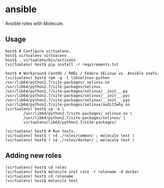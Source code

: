 # ansible

Ansible roles with Molecule.


## Usage

    host$ # Configure virtualenv.
    host$ virtualenv virtualenv
    host$ . virtualenv/bin/activate
    (virtualenv) host$ pip install -r requirements.txt

    host$ # Workaround CentOS / RHEL / Fedora SELinux vs. Ansible snafu.
    (virtualenv) host$ rpm -q -l libselinux-python
    /usr/lib64/python2.7/site-packages/_selinux.so
    /usr/lib64/python2.7/site-packages/selinux
    /usr/lib64/python2.7/site-packages/selinux/__init__.py
    /usr/lib64/python2.7/site-packages/selinux/__init__.pyc
    /usr/lib64/python2.7/site-packages/selinux/__init__.pyo
    /usr/lib64/python2.7/site-packages/selinux/audit2why.so
    (virtualenv) host$ cp -a \
            /usr/lib64/python2.7/site-packages/_selinux.so \
            /usr/lib64/python2.7/site-packages/selinux/ \
            virtualenv/lib64/python2.7/site-packages/

    (virtualenv) host$ # Run tests.
    (virtualenv) host$ ( cd ./roles/common/ ; molecule test )
    (virtualenv) host$ ( cd ./roles/docker/ ; molecule test )


## Adding new roles

    (virtualenv) host$ cd roles
    (virtualenv) host$ molecule init role -r rolename -d docker
    (virtualenv) host$ cd rolename
    (virtualenv) host$ molecule test

